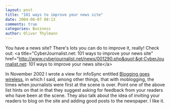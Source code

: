```yaml
---
layout: post
title: "101 ways to improve your news site"
date: 2004-06-07 08:13
comments: true
categories: Business
author: Oliver Thylmann
---
```



You have a news site? There's lots you can do to improve it, really! Check out: &lt;a title=&quot;CyberJournalist.net: 101 ways to improve your news site&quot; href=&quot;http://www.cyberjournalist.net/news/001290.php&quot;&gt;CyberJournalist.net: 101 ways to improve your news site&lt;/a&gt;

In November 2002 I wrote a view for infoSync entitled [Blogging goes wireless](http://owt.typepad.com/blog/2002/11/blogging_goes_w.html), in which I said, among other things, that with moblogging, the times when journalists were first at the scene is over.  Point one of the above list hints on that in that they suggest asking for feedback from your readers who have been at the scene. They also talk about the idea of inviting your readers to blog on the site and adding good posts to the newspaper. I like it.


